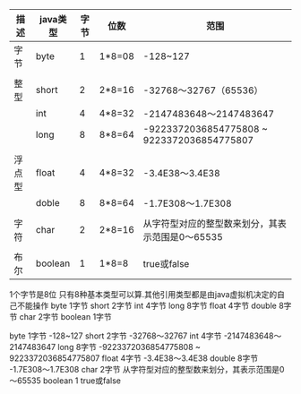 | 描述   | java类型 | 字节 | 位数   | 范围                                             |
| ------ | -------- | ---- | ------ | ------------------------------------------------ |
| 字节   | byte     | 1    | 1*8=08 | -128~127                                         |
|        |          |      |        |                                                  |
| 整型   | short    | 2    | 2*8=16 | -32768～32767（65536）                           |
|        | int      | 4    | 4*8=32 | -2147483648～2147483647                          |
|        | long     | 8    | 8*8=64 | -9223372036854775808 ~ 9223372036854775807       |
|        |          |      |        |                                                  |
| 浮点型 | float    | 4    | 4*8=32 | -3.4E38～3.4E38                                  |
|        | doble    | 8    | 8*8=64 | -1.7E308～1.7E308                                |
|        |          |      |        |                                                  |
| 字符   | char     | 2    | 2*8=16 | 从字符型对应的整型数来划分，其表示范围是0～65535 |
|        |          |      |        |                                                  |
| 布尔   | boolean  | 1    | 1*8=8  | true或false                                      |






1个字节是8位
只有8种基本类型可以算.其他引用类型都是由java虚拟机决定的自己不能操作
byte 1字节
short 2字节
int 4字节
long 8字节
float 4字节
double 8字节
char 2字节
boolean 1字节



byte 1字节 -128~127
short 2字节 -32768～32767
int 4字节 -2147483648～2147483647
long 8字节 -9223372036854775808 ~ 9223372036854775807
float 4字节 -3.4E38～3.4E38
double 8字节 -1.7E308～1.7E308
char 2字节 从字符型对应的整型数来划分，其表示范围是0～65535
boolean 1 true或false